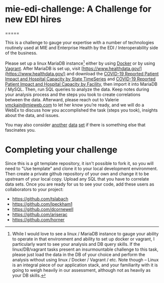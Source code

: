 # mie-edi-challenge: A Challenge for new EDI hires
=====

This is a challenge to gauge your expertise with a number of technologies routinely used at MIE and Enterprise Health by the EDI / Interoperability side of the business.

Please set up a linux MariaDB instance[^1] either by using [Docker](https://hub.docker.com/_/mariadb) or by using [Vagrant](https://mariadb.com/kb/en/vagrant-overview-for-mariadb-users/).
After MariaDB is set up, visit [https://www.healthdata.gov/](https://www.healthdata.gov/)  and download the [COVID-19 Reported Patient Impact and Hospital Capacity by State TimeSeries](https://healthdata.gov/Hospital/COVID-19-Reported-Patient-Impact-and-Hospital-Capa/g62h-syeh) and [COVID-19 Reported Patient Impact and Hospital Capacity by Facility](https://healthdata.gov/Hospital/COVID-19-Reported-Patient-Impact-and-Hospital-Capa/anag-cw7u), then import it into MariaDB / MySQL.  Then, run SQL queries to analyze the data.  Keep notes during your analysis process and the steps you took to create correlations between the data. Afterward, please reach out to Valerie [vmckain@mieweb.com](mailto:vmckain@mieweb.com) to let her know you’re ready, and we will do a WebEx to discuss how you accomplished the task (steps you took), insights about the data, and issues.

You may also consider [another](https://www.healthdata.gov/browse?tags=hhs+covid-19) [data](https://guides.lib.berkeley.edu/publichealth/healthstatistics/rawdata) [set](https://www.baseball-reference.com/leagues/NL/bat.shtml) if there is something else that fascinates you.

Completing your challenge
=====

Since this is a git template repository, it isn't possible to fork it, so you will need to "Use template" and clone it to your local development environment. Then create a private github repository of your own and change it to be upstream of your local copy. Upload any SQL that you have to correlate data sets. Once you are ready for us to see your code, add these users as collaborators to your project:

* https://github.com/tslabach
* https://github.com/lpeckham1
* https://github.com/dcornewell
* https://github.com/ariserac
* https://github.com/horner



[^1]: While I would love to see a linux / MariaDB instance to gauge your ability to operate in that environment and ability to set up docker or vagrant, I particularly want to see your analysis and DB query skills. If the linux/DB/vagrant tasks present an insurmountable challenge to this task, please just load the data in the DB of your choice and perform the analysis without using linux / Docker / Vagrant / etc. Note though – Linux is an integral piece of our application stack, and your familiarity with it is going to weigh heavily in our assessment, although not as heavily as your DB skills.
